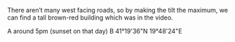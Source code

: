 There aren’t many west facing roads, so by making the tilt the maximum, we can find a tall brown-red building which was in the video. 

A around 5pm (sunset on that day)
B 41°19'36"N 19°48'24"E
